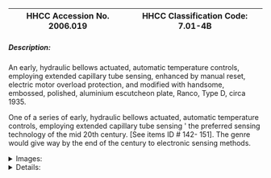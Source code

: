 | **HHCC Accession No. 2006.019** |**HHCC Classification Code:  7.01-4B**|
| ----------- | ----------- |
##### Description:
An early, hydraulic bellows actuated, automatic temperature controls, employing extended capillary tube sensing, enhanced by manual reset, electric motor overload protection, and modified with handsome, embossed, polished, aluminium escutcheon plate, Ranco, Type D, circa 1935.

One of a series of early, hydraulic bellows actuated, automatic temperature controls, employing extended capillary tube sensing ' the preferred sensing technology of the mid 20th century. [See items ID # 142- 151]. The genre would give way by the end of the century to electronic sensing methods.


<details>
	<summary>Images:</summary>
<div class="gallery gallery-wrapper--full" contenteditable="false" data-is-empty="false" data-translation="Add images" data-columns="6">
<figure class="gallery__item"><a href="#DOMAIN_NAME#gallery/7.01-4b.jpg" data-size="2130x924"><img src="#DOMAIN_NAME#gallery/7.01-4b-thumbnail.jpg" alt=""></a></figure>
<figure class="gallery__item"><a href="#DOMAIN_NAME#gallery/7.01-4ba.jpg" data-size="1954x1346"><img src="#DOMAIN_NAME#gallery/7.01-4ba-thumbnail.jpg" alt=""></a></figure>
<figure class="gallery__item"><a href="#DOMAIN_NAME#gallery/7.01-4bb.jpg" data-size="2086x1092"><img src="#DOMAIN_NAME#gallery/7.01-4bb-thumbnail.jpg" alt=""></a></figure>
</div>
</details>


<details>
	<summary>Details:</summary>

##### Group:
7.01 Refrigerating and Air Conditioning Pressure and Temperature Controls - Household

##### Make:
Ranco

##### Manufacturer:
ARCB Co., Columbus Ohio

##### Model:
Type D

##### Serial No.:


##### Size:
4 in. long plus capillary line x 1.5 x 3.5 in. high

##### Weight:
10 oz

##### Circa:
1935

##### Rating:
Exhibit, education, research, and demonstration quality illustrating a significant milestone in the evolution of extended capillary tube technology through a myriad engineering design developments and applications.

##### Patent Date/Number:


##### Provenance:
From York County (York Region) Ontario, once a rich agricultural hinterlands, attracting early settlement in the last years of the 18th century. Located on the north slopes of the Oak Ridges Moraine, within 20 miles of Toronto, the County would also attract early ex-urban development, to be come a wealthy market place for the emerging household and consumer technologies of the early and mid 20th century. 

This artifact was discovered in the 1950's in the used stock of T. H. Oliver, Refrigeration and Electric Sales and Service, Aurora, Ontario, an early worker in the field of agricultural, industrial and consumer technology.

##### Type and Design:
Extended capillary tube sensing

##### Construction:
-  All mechanical mechanism, spring loaded, driven by capillary tube action, beautifully engineered and crafted, a marvel of hand assembly, production line techniques of the period     
- Beautifully formed case in high gloss black Bakelite, employing the advanced industial forming methods of the period   
External bellows with 12' capillary line and bulb, charged with methyl chloride  [see manual 1058, 1947 for specifications on capillary lines of the period

##### Material:


##### Special Features:
with handsome, embossed, polished, aluminium escutcheon plate

##### Accessories:


##### Capacities:


##### Performance Characteristics:


##### Operation:


##### Control and Regulation:


##### Targeted Market Segment:


##### Consumer Acceptance:


##### Merchandising:


##### Market Price:


##### Technological Significance:
The series [see items ID # 142- 151] profiles the evolution of extended capillary tube technology through a myriad engineering design developments and applications. It was a period driven by, and responding to, a new often shameless, marketing hyperbola. For the industry would take full advantage of knowledge from the newly found thermal and fluid flow sciences of the times, as well as of the new materials technology and manufacturing methods of the immediate pre-W.W.II years. 

The industry was clearly out to create ever-increasing consumer interest and expectations for a user friendly, fully automated, self-regulating, affordable, mechanically driven cabinet refrigerators for the Canadian home. It was 'an automatic refrigerator in every kitchen' following the marketing pattern set by the automobile industry for 'an automobile in every garage', that was the call of the captains of the household refrigeration industry. The perfection of a reliable, affordable, and user friendly, automatic temperature control was critical to the success of this business venture.

##### Industrial Significance:
see above

##### Socio-economic Significance:
see above

##### Socio-cultural Significance:
- see above

##### Donor:
G. Leslie Oliver, The T. H. Oliver HVACR Collection

##### HHCC Storage Location:


##### Tracking:


##### Bibliographic References:
Ranco Manual #1058, Sixth Edition, July 1947

##### Notes:
Thermal overload heater plug included
See also  ID #142

##### Related Reports:

</details>
